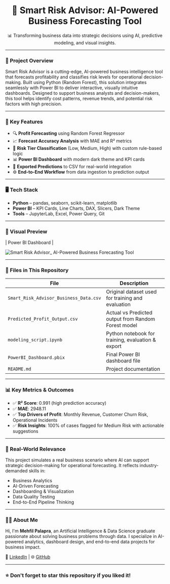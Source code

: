 <h1 align="center">🤖 Smart Risk Advisor: AI-Powered Business Forecasting Tool</h1>

<p align="center">
  📊 Transforming business data into strategic decisions using AI, predictive modeling, and visual insights.
</p>

---

### 🚀 Project Overview

Smart Risk Advisor is a cutting-edge, AI-powered business intelligence tool that forecasts profitability and classifies risk levels for operational decision-making. Built using Python (Random Forest), this solution integrates seamlessly with Power BI to deliver interactive, visually intuitive dashboards. Designed to support business analysts and decision-makers, this tool helps identify cost patterns, revenue trends, and potential risk factors with high precision.

---

### 🎯 Key Features

- 🔍 **Profit Forecasting** using Random Forest Regressor
- 📈 **Forecast Accuracy Analysis** with MAE and R² metrics
- 🧠 **Risk Tier Classification** (Low, Medium, High) with custom rule-based logic
- 📊 **Power BI Dashboard** with modern dark theme and KPI cards
- 📂 **Exported Predictions** to CSV for real-world integration
- ⚙️ **End-to-End Workflow** from data ingestion to prediction output

---

### 🖥️ Tech Stack

- **Python** – pandas, seaborn, scikit-learn, matplotlib
- **Power BI** – KPI Cards, Line Charts, DAX, Slicers, Dark Theme
- **Tools** – JupyterLab, Excel, Power Query, Git

---

### 📌 Visual Preview

| Power BI Dashboard |

![Smart Risk Advisor_ AI-Powered Business Forecasting Tool](https://github.com/user-attachments/assets/65746d37-3be9-401c-9f26-25e4e9834bf0)


---

### 📁 Files in This Repository

| File | Description |
|------|-------------|
| `Smart_Risk_Advisor_Business_Data.csv` | Original dataset used for training and evaluation |
| `Predicted_Profit_Output.csv` | Actual vs Predicted output from Random Forest model |
| `modeling_script.ipynb` | Python notebook for training, evaluation & export |
| `PowerBI_Dashboard.pbix` | Final Power BI dashboard file |
| `README.md` | Project documentation |

---

### 📊 Key Metrics & Outcomes

- ✅ **R² Score**: 0.991 (high prediction accuracy)
- ✅ **MAE**: 2948.11
- ✅ **Top Drivers of Profit**: Monthly Revenue, Customer Churn Risk, Operational Incidents
- ✅ **Risk Insights**: 100% of cases flagged for Medium Risk with actionable suggestions

---

### 💼 Real-World Relevance

This project simulates a real business scenario where AI can support strategic decision-making for operational forecasting. It reflects industry-demanded skills in:

- Business Analytics
- AI-Driven Forecasting
- Dashboarding & Visualization
- Data Quality Testing
- End-to-End Pipeline Thinking


---

### 🙋‍♂️ About Me

Hi, I'm **Mehfil Palapra**, an Artificial Intelligence & Data Science graduate passionate about solving business problems through data. I specialize in AI-powered analytics, dashboard design, and end-to-end data projects for business impact.

📌 [LinkedIn](https://www.linkedin.com/in/mehfil-palapra) | 🌐 [GitHub](https://github.com/mehfilpalapra)

---

### ⭐ Don't forget to star this repository if you liked it!

